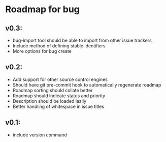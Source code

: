 # Roadmap for bug

## v0.3:
- bug-import tool should be able to import from other issue trackers
- Include method of defining stable identifiers
- More options for bug create

## v0.2:
- Add support for other source control engines
- Should have git pre-commit hook to automatically regenerate roadmap
- Roadmap sorting should collate better
- Roadmap should indicate status and priority
- Description should be loaded lazily
- Better handling of whitespace in issue titles

## v0.1:
- include version command
